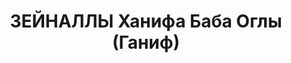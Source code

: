 ---
title: ЗЕЙНАЛЛЫ Ханифа Баба Оглы (Ганиф)
description: "(1896 - 1938) \n  - литературовед, критик, фольклорист, член Союза писателей\
  \ с 1934 года. \n  Родился 24 марта 1896 года в городе Баку. \n  Работал главным\
  \ редактором в Азербайджанском государственном издательстве (1923-1929). \n  Арестован\
  \ в 27 января 1937 года, расстрелян в октябре того же года."
---